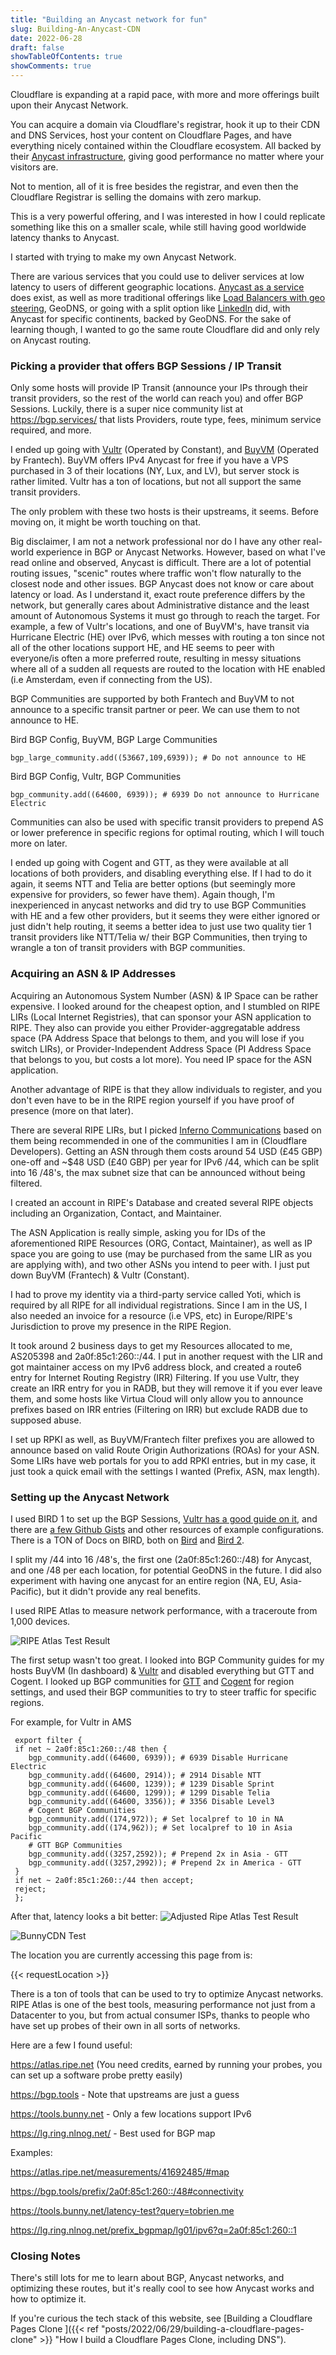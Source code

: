 ```yaml
---
title: "Building an Anycast network for fun"
slug: Building-An-Anycast-CDN
date: 2022-06-28
draft: false
showTableOfContents: true
showComments: true
---
```


Cloudflare is expanding at a rapid pace, with more and more offerings built upon their Anycast Network.

You can acquire a domain via Cloudflare's registrar, hook it up to their CDN and DNS Services, host your content on Cloudflare Pages, and have everything nicely contained within the Cloudflare ecosystem. All backed by their [Anycast infrastructure](https://www.cloudflare.com/learning/cdn/glossary/anycast-network/), giving good performance no matter where your visitors are.

 Not to mention, all of it is free besides the registrar, and even then the Cloudflare Registrar is selling the domains with zero markup.

This is a very powerful offering, and I was interested in how I could replicate something like this on a smaller scale, while still having good worldwide latency thanks to Anycast.

I started with trying to make my own Anycast Network.

There are various services that you could use to deliver services at low latency to users of different geographic locations. [Anycast as a service](https://rage4.com/#anycast) does exist, as well as more traditional offerings like [Load Balancers with geo steering](https://developers.cloudflare.com/load-balancing/understand-basics/traffic-steering/steering-policies/geo-steering/), GeoDNS, or going with a split option like [LinkedIn](https://engineering.linkedin.com/network-performance/tcp-over-ip-anycast-pipe-dream-or-reality) did, with Anycast for specific continents, backed by GeoDNS. For the sake of learning though, I wanted to go the same route Cloudflare did and only rely on Anycast routing. 

### Picking a provider that offers BGP Sessions / IP Transit


Only some hosts will provide IP Transit (announce your IPs through their transit providers, so the rest of the world can reach you) and offer BGP Sessions. Luckily, there is a super nice community list at https://bgp.services/ that lists Providers, route type, fees, minimum service required, and more.

I ended up going with [Vultr](https://www.vultr.com/) (Operated by Constant), and [BuyVM](https://buyvm.net/) (Operated by Frantech). BuyVM offers IPv4 Anycast for free if you have a VPS purchased in 3 of their locations (NY, Lux, and LV), but server stock is rather limited. Vultr has a ton of locations, but not all support the same transit providers. 

The only problem with these two hosts is their upstreams, it seems. Before moving on, it might be worth touching on that.

Big disclaimer, I am not a network professional nor do I have any other real-world experience in BGP or Anycast Networks. However, based on what I've read online and observed, Anycast is difficult. There are a lot of potential routing issues, "scenic" routes where traffic won't flow naturally to the closest node and other issues. BGP Anycast does not know or care about latency or load. As I understand it, exact route preference differs by the network, but generally cares about Administrative distance and the least amount of Autonomous Systems it must go through to reach the target.  For example, a few of Vultr's locations, and one of BuyVM's, have transit via Hurricane Electric (HE) over IPv6, which messes with routing a ton since not all of the other locations support HE, and HE seems to peer with everyone/is often a more preferred route, resulting in messy situations where all of a sudden all requests are routed to the location with HE enabled (i.e Amsterdam, even if connecting from the US).

BGP Communities are supported by both Frantech and BuyVM to not announce to a specific transit partner or peer. We can use them to not announce to HE.

Bird BGP Config, BuyVM, BGP Large Communities
```
bgp_large_community.add((53667,109,6939)); # Do not announce to HE
```
Bird BGP Config, Vultr, BGP Communities
```
bgp_community.add((64600, 6939)); # 6939 Do not announce to Hurricane Electric
```
Communities can also be used with specific transit providers to prepend AS or lower preference in specific regions for optimal routing, which I will touch more on later.

I ended up going with Cogent and GTT, as they were available at all locations of both providers, and disabling everything else. If I had to do it again, it seems NTT and Telia are better options (but seemingly more expensive for providers, so fewer have them). Again though, I'm inexperienced in anycast networks and did try to use BGP Communities with HE and a few other providers, but it seems they were either ignored or just didn't help routing, it seems a better idea to just use two quality tier 1 transit providers like NTT/Telia w/ their BGP Communities, then trying to wrangle a ton of transit providers with BGP communities. 

### Acquiring an ASN & IP Addresses

Acquiring an Autonomous System Number (ASN) & IP Space can be rather expensive. I looked around for the cheapest option, and I stumbled on RIPE LIRs (Local Internet Registries), that can sponsor your ASN application to RIPE. They also can provide you either Provider-aggregatable address space (PA Address Space that belongs to them, and you will lose if you switch LIRs), or Provider-Independent Address Space (PI Address Space that belongs to you, but costs a lot more). You need IP space for the ASN application.

Another advantage of RIPE is that they allow individuals to register, and you don't even have to be in the RIPE region yourself if you have proof of presence (more on that later).

There are several RIPE LIRs, but I picked [Inferno Communications](https://infernocomms.com/lir-services) based on them being recommended in one of the communities I am in (Cloudflare Developers). Getting an ASN through them costs around 54 USD (£45 GBP) one-off and ~$48 USD (£40 GBP) per year for IPv6 /44, which can be split into 16 /48's, the max subnet size that can be announced without being filtered.

I created an account in RIPE's Database and created several RIPE objects including an Organization, Contact, and Maintainer.

The ASN Application is really simple, asking you for IDs of the aforementioned RIPE Resources (ORG, Contact, Maintainer), as well as IP space you are going to use (may be purchased from the same LIR as you are applying with), and two other ASNs you intend to peer with. I just put down BuyVM (Frantech) & Vultr (Constant).

I had to prove my identity via a third-party service called Yoti, which is required by all RIPE for all individual registrations. Since I am in the US, I also needed an invoice for a resource (i.e VPS, etc) in Europe/RIPE's Jurisdiction to prove my presence in the RIPE Region.

It took around 2 business days to get my Resources allocated to me, AS205398 and 2a0f:85c1:260::/44. I put in another request with the LIR and got maintainer access on my IPv6 address block, and created a route6 entry for Internet Routing Registry (IRR) Filtering. If you use Vultr, they create an IRR entry for you in RADB, but they will remove it if you ever leave them, and some hosts like Virtua Cloud will only allow you to announce prefixes based on IRR entries (Filtering on IRR) but exclude RADB due to supposed abuse.

I set up RPKI as well, as BuyVM/Frantech filter prefixes you are allowed to announce based on valid Route Origin Authorizations (ROAs) for your ASN. Some LIRs have web portals for you to add RPKI entries, but in my case, it just took a quick email with the settings I wanted (Prefix, ASN, max length).
 
### Setting up the Anycast Network

I used BIRD 1 to set up the BGP Sessions, [Vultr has a good guide on it](https://www.vultr.com/docs/configuring-bgp-on-vultr/), and there are [a few Github Gists](https://gist.github.com/aveao/24524caebc2709dd86ba6ea14728def7) and other resources of example configurations. There is a TON of Docs on BIRD, both on [Bird](https://bird.network.cz/doc/bird-3.html) and [Bird 2](https://bird.network.cz/?get_doc&f=bird.html&v=20).

I split my /44 into 16 /48's, the first one (2a0f:85c1:260::/48) for Anycast, and one /48 per each location, for potential GeoDNS in the future. I did also experiment with having one anycast for an entire region (NA, EU, Asia-Pacific), but it didn't provide any real benefits.

I used RIPE Atlas to measure network performance, with a traceroute from 1,000 devices.

![RIPE Atlas Test Result](poor_ripe_atlas_performance.png)

The first setup wasn't too great. I looked into BGP Community guides for my hosts BuyVM (In dashboard) & [Vultr](https://www.vultr.com/docs/as20473-bgp-customer-guide/) and disabled everything but GTT and Cogent. I looked up BGP communities for [GTT](https://www.gtt.net/us-en/services/internet/ip-transit/bgp-communities) and [Cogent](https://www.cogentco.com/files/docs/customer_service/guide/global_cogent_customer_user_guide.pdf) for region settings, and used their BGP communities to try to steer traffic for specific regions.

For example, for Vultr in AMS
```bird
 export filter {
 if net ~ 2a0f:85c1:260::/48 then {
    bgp_community.add((64600, 6939)); # 6939 Disable Hurricane Electric
    bgp_community.add((64600, 2914)); # 2914 Disable NTT
    bgp_community.add((64600, 1239)); # 1239 Disable Sprint
    bgp_community.add((64600, 1299)); # 1299 Disable Telia
    bgp_community.add((64600, 3356)); # 3356 Disable Level3
    # Cogent BGP Communities
    bgp_community.add((174,972)); # Set localpref to 10 in NA
    bgp_community.add((174,962)); # Set localpref to 10 in Asia Pacific
    # GTT BGP Communities
    bgp_community.add((3257,2592)); # Prepend 2x in Asia - GTT
    bgp_community.add((3257,2992)); # Prepend 2x in America - GTT
 }
 if net ~ 2a0f:85c1:260::/44 then accept;
 reject;
 };
```
After that, latency looks a bit better:
![Adjusted Ripe Atlas Test Result](better_ripe_atlas_performance.png)


![BunnyCDN Test](bunnycdn-test.png)


The location you are currently accessing this page from is:


{{< requestLocation >}}



There is a ton of tools that can be used to try to optimize Anycast networks. RIPE Atlas is one of the best tools, measuring performance not just from a Datacenter to you, but from actual consumer ISPs, thanks to people who have set up probes of their own in all sorts of networks.

Here are a few I found useful:

https://atlas.ripe.net (You need credits, earned by running your probes, you can set up a software probe pretty easily)

https://bgp.tools - Note that upstreams are just a guess

https://tools.bunny.net - Only a few locations support IPv6

https://lg.ring.nlnog.net/ - Best used for BGP map


Examples:

https://atlas.ripe.net/measurements/41692485/#map

https://bgp.tools/prefix/2a0f:85c1:260::/48#connectivity

https://tools.bunny.net/latency-test?query=tobrien.me

https://lg.ring.nlnog.net/prefix_bgpmap/lg01/ipv6?q=2a0f:85c1:260::1


### Closing Notes

There's still lots for me to learn about BGP, Anycast networks, and optimizing these routes, but it's really cool to see how Anycast works and how to optimize it.

If you're curious the tech stack of this website, see [Building a Cloudflare Pages Clone ]({{< ref "posts/2022/06/29/building-a-cloudflare-pages-clone" >}} "How I build a Cloudflare Pages Clone, including DNS").
